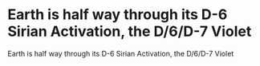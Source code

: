 # Earth is half way through its D-6 Sirian Activation, the D/6/D-7 Violet

Earth is half way through its D-6 Sirian Activation, the D/6/D-7 Violet